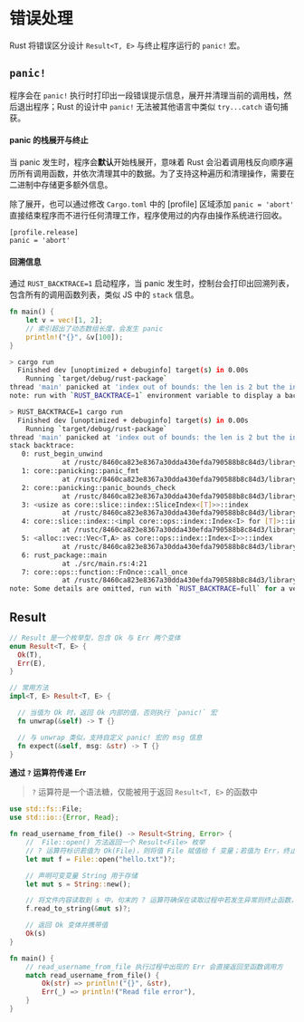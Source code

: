 # 错误处理

Rust 将错误区分设计 `Result<T, E>` 与终止程序运行的 `panic!` 宏。

## `panic!`

程序会在 `panic!` 执行时打印出一段错误提示信息，展开并清理当前的调用栈，然后退出程序；Rust 的设计中 `panic!` 无法被其他语言中类似 `try...catch` 语句捕获。

>
#### panic 的栈展开与终止

当 panic 发生时，程序会**默认**开始栈展开，意味着 Rust 会沿着调用栈反向顺序遍历所有调用函数，并依次清理其中的数据。为了支持这种遍历和清理操作，需要在二进制中存储更多额外信息。

除了展开，也可以通过修改 `Cargo.toml` 中的 [profile] 区域添加 `panic = 'abort'` 直接结束程序而不进行任何清理工作，程序使用过的内存由操作系统进行回收。

```
[profile.release]
panic = 'abort'
```

#### 回溯信息

通过 `RUST_BACKTRACE=1` 启动程序，当 panic 发生时，控制台会打印出回溯列表，包含所有的调用函数列表，类似 JS 中的 `stack` 信息。

```rs
fn main() {
    let v = vec![1, 2];
    // 索引超出了动态数组长度，会发生 panic
    println!("{}", &v[100]);
}
```


```sh
> cargo run
  Finished dev [unoptimized + debuginfo] target(s) in 0.00s
    Running `target/debug/rust-package`
thread 'main' panicked at 'index out of bounds: the len is 2 but the index is 100', src/main.rs:4:21
note: run with `RUST_BACKTRACE=1` environment variable to display a backtrace

> RUST_BACKTRACE=1 cargo run
  Finished dev [unoptimized + debuginfo] target(s) in 0.00s
    Running `target/debug/rust-package`
thread 'main' panicked at 'index out of bounds: the len is 2 but the index is 100', src/main.rs:4:21
stack backtrace:
   0: rust_begin_unwind
             at /rustc/8460ca823e8367a30dda430efda790588b8c84d3/library/std/src/panicking.rs:575:5
   1: core::panicking::panic_fmt
             at /rustc/8460ca823e8367a30dda430efda790588b8c84d3/library/core/src/panicking.rs:64:14
   2: core::panicking::panic_bounds_check
             at /rustc/8460ca823e8367a30dda430efda790588b8c84d3/library/core/src/panicking.rs:159:5
   3: <usize as core::slice::index::SliceIndex<[T]>>::index
             at /rustc/8460ca823e8367a30dda430efda790588b8c84d3/library/core/src/slice/index.rs:260:10
   4: core::slice::index::<impl core::ops::index::Index<I> for [T]>::index
             at /rustc/8460ca823e8367a30dda430efda790588b8c84d3/library/core/src/slice/index.rs:18:9
   5: <alloc::vec::Vec<T,A> as core::ops::index::Index<I>>::index
             at /rustc/8460ca823e8367a30dda430efda790588b8c84d3/library/alloc/src/vec/mod.rs:2732:9
   6: rust_package::main
             at ./src/main.rs:4:21
   7: core::ops::function::FnOnce::call_once
             at /rustc/8460ca823e8367a30dda430efda790588b8c84d3/library/core/src/ops/function.rs:250:5
note: Some details are omitted, run with `RUST_BACKTRACE=full` for a verbose backtrace.
```

## Result

```rs
// Result 是一个枚举型，包含 Ok 与 Err 两个变体
enum Result<T, E> {
  Ok(T),
  Err(E),
}

// 常用方法
impl<T, E> Result<T, E> {

  // 当值为 Ok 时，返回 Ok 内部的值，否则执行 `panic!` 宏
  fn unwrap(&self) -> T {}

  // 与 unwrap 类似，支持自定义 panic! 宏的 msg 信息
  fn expect(&self, msg: &str) -> T {}
}
```

**通过 `?` 运算符传递 Err**

> `?` 运算符是一个语法糖，仅能被用于返回 `Result<T, E>` 的函数中

```rs
use std::fs::File;
use std::io::{Error, Read};

fn read_username_from_file() -> Result<String, Error> {
    //  File::open() 方法返回一个 Result<File> 枚举
    // ? 运算符标识若值为 Ok(File)，则将值 File 赋值给 f 变量；若值为 Err，终止当前函数并将 Err 返回函数调用者
    let mut f = File::open("hello.txt")?;

    // 声明可变变量 String 用于存储
    let mut s = String::new();

    // 将文件内容读取到 s 中，句末的 ? 运算符确保在读取过程中若发生异常则终止函数，并将 Err 返回给函数调用者
    f.read_to_string(&mut s)?;

    // 返回 Ok 变体并携带值
    Ok(s)
}

fn main() {
    // read_username_from_file 执行过程中出现的 Err 会直接返回至函数调用方
    match read_username_from_file() {
        Ok(str) => println!("{}", &str),
        Err(_) => println!("Read file error"),
    }
}
```